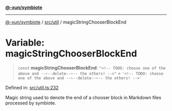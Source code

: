 [**@-xun/symbiote**](../../../README.md)

***

[@-xun/symbiote](../../../README.md) / [src/util](../README.md) / magicStringChooserBlockEnd

# Variable: magicStringChooserBlockEnd

> `const` **magicStringChooserBlockEnd**: `"<!-- TODO: choose one of the above and --✄--delete--✄-- the others! -->"` = `'<!-- TODO: choose one of the above and --✄--delete--✄-- the others! -->'`

Defined in: [src/util.ts:232](https://github.com/Xunnamius/symbiote/blob/b82f5db0ddf304d345bd71e41da6d798adaa5156/src/util.ts#L232)

Magic string used to denote the end of a chooser block in Markdown
files processed by symbiote.
